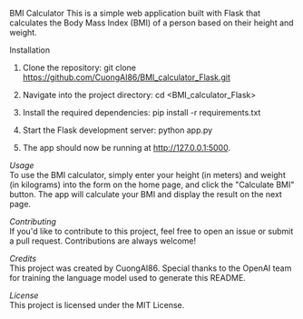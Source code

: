 BMI Calculator
This is a simple web application built with Flask that calculates the Body Mass Index (BMI) of a person based on their height and weight.

Installation
1. Clone the repository: git clone https://github.com/CuongAI86/BMI_calculator_Flask.git

2. Navigate into the project directory: cd <BMI_calculator_Flask>

3. Install the required dependencies: pip install -r requirements.txt

4. Start the Flask development server: python app.py

5. The app should now be running at http://127.0.0.1:5000.

*Usage*\
To use the BMI calculator, simply enter your height (in meters) and weight (in kilograms) into the form on the home page, and click the "Calculate BMI" button. The app will calculate your BMI and display the result on the next page.

*Contributing*\
If you'd like to contribute to this project, feel free to open an issue or submit a pull request. Contributions are always welcome!

*Credits*\
This project was created by CuongAI86. Special thanks to the OpenAI team for training the language model used to generate this README.

*License*\
This project is licensed under the MIT License.
